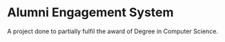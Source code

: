 # Alumni Engagement System
A project done to partially fulfil the award of Degree in Computer Science.

